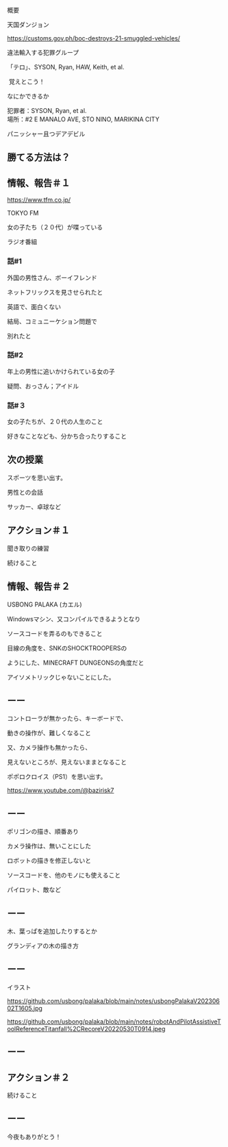 概要

天国ダンジョン

https://customs.gov.ph/boc-destroys-21-smuggled-vehicles/

違法輸入する犯罪グループ

「テロ」、SYSON, Ryan, HAW, Keith, et al.

 覚えとこう！

なにかできるか

犯罪者：SYSON, Ryan, et al.<br/>
場所：#2 E MANALO AVE, STO NINO, MARIKINA CITY

パニッシャー且つデアデビル

## 勝てる方法は？

## 情報、報告＃１

https://www.tfm.co.jp/

TOKYO FM 

女の子たち（２０代）が喋っている

ラジオ番組

### 話#1

外国の男性さん、ボーイフレンド

ネットフリックスを見させられたと

英語で、面白くない

結局、コミュニーケション問題で

別れたと

### 話#2

年上の男性に追いかけられている女の子

疑問、おっさん；アイドル

### 話#３

女の子たちが、２０代の人生のこと

好きなことなども、分かち合ったりすること

## 次の授業

スポーツを思い出す。

男性との会話

サッカー、卓球など

## アクション＃１

聞き取りの練習

続けること

## 情報、報告＃２

USBONG PALAKA (カエル)

Windowsマシン、又コンパイルできるようとなり

ソースコードを弄るのもできること

目線の角度を、SNKのSHOCKTROOPERSの

ようにした、MINECRAFT DUNGEONSの角度だと

アイソメトリックじゃないことにした。

## ーー

コントローラが無かったら、キーボードで、

動きの操作が、難しくなること

又、カメラ操作も無かったら、

見えないところが、見えないままとなること

ポポロクロイス（PS1）を思い出す。

https://www.youtube.com/@bazirisk7

## ーー

ポリゴンの描き、順番あり

カメラ操作は、無いことにした

ロボットの描きを修正しないと

ソースコードを、他のモノにも使えること

パイロット、敵など

## ーー

木、葉っぱを追加したりするとか

グランディアの木の描き方

## ーー

イラスト

https://github.com/usbong/palaka/blob/main/notes/usbongPalakaV20230602T1605.jpg

https://github.com/usbong/palaka/blob/main/notes/robotAndPilotAssistiveToolReferenceTitanfall%2CRecoreV20220530T0914.jpeg

## ーー

## アクション＃２

続けること

## ーー

今夜もありがとう！
